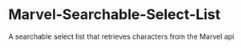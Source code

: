# Marvel-Searchable-Select-List
A searchable select list that retrieves characters from the Marvel api
